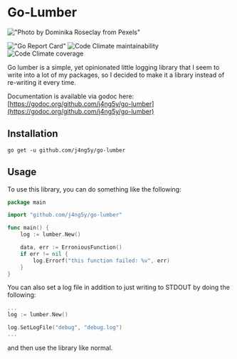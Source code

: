 # Go-Lumber
!["Photo by Dominika Roseclay from Pexels"](https://images.pexels.com/photos/1239420/pexels-photo-1239420.jpeg?auto=compress&cs=tinysrgb&dpr=2&h=750&w=1260)

!["Go Report Card"](https://goreportcard.com/badge/github.com/j4ng5y/go-lumber) ![Code Climate maintainability](https://img.shields.io/codeclimate/maintainability-percentage/j4ng5y/go-lumber) ![Code Climate coverage](https://img.shields.io/codeclimate/coverage/j4ng5y/go-lumber?label=Test%20Coverage)

Go lumber is a simple, yet opinionated little logging library that I seem to write into a lot of my packages, so I decided to make it a library instead of re-writing it every time.

Documentation is available via godoc here: [https://godoc.org/github.com/j4ng5y/go-lumber](https://godoc.org/github.com/j4ng5y/go-lumber)

## Installation

`go get -u github.com/j4ng5y/go-lumber`

## Usage

To use this library, you can do something like the following:

```go
package main

import "github.com/j4ng5y/go-lumber"

func main() {
    log := lumber.New()

    data, err := ErroniousFunction()
    if err != nil {
        log.Errorf("this function failed: %v", err)
    }
}
```

You can also set a log file in addition to just writing to STDOUT by doing the following:

```go
...
log := lumber.New()

log.SetLogFile("debug", "debug.log")
...
```

and then use the library like normal.